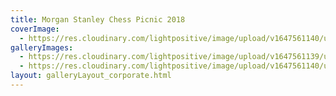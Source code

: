 ```yaml
---
title: Morgan Stanley Chess Picnic 2018
coverImage:
  - https://res.cloudinary.com/lightpositive/image/upload/v1647561140/uploads/Morgan%20Stanley%20Chess%20Picnic%202018/sakk.jpg
galleryImages: 
  - https://res.cloudinary.com/lightpositive/image/upload/v1647561139/uploads/Morgan%20Stanley%20Chess%20Picnic%202018/sakk1.jpg
  - https://res.cloudinary.com/lightpositive/image/upload/v1647561140/uploads/Morgan%20Stanley%20Chess%20Picnic%202018/sakk.jpg
layout: galleryLayout_corporate.html
---
```

